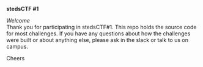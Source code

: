 **stedsCTF #1**

*Welcome*  
Thank you for participating in stedsCTF#1.
This repo holds the source code for most challenges.
If you have any questions about how the challenges were built or about anything else, please ask in the slack or talk to us on campus.

Cheers
